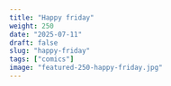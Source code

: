 ```yaml
---
title: "Happy friday"
weight: 250
date: "2025-07-11"
draft: false
slug: "happy-friday"
tags: ["comics"]
image: "featured-250-happy-friday.jpg"
---
```

